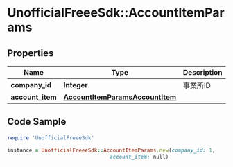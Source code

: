 # UnofficialFreeeSdk::AccountItemParams

## Properties

Name | Type | Description | Notes
------------ | ------------- | ------------- | -------------
**company_id** | **Integer** | 事業所ID | 
**account_item** | [**AccountItemParamsAccountItem**](AccountItemParamsAccountItem.md) |  | 

## Code Sample

```ruby
require 'UnofficialFreeeSdk'

instance = UnofficialFreeeSdk::AccountItemParams.new(company_id: 1,
                                 account_item: null)
```


